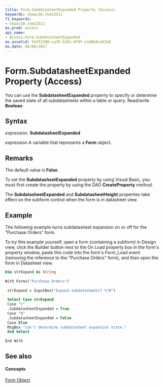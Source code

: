 ```yaml
---
title: Form.SubdatasheetExpanded Property (Access)
keywords: vbaac10.chm13511
f1_keywords:
- vbaac10.chm13511
ms.prod: access
api_name:
- Access.Form.SubdatasheetExpanded
ms.assetid: 543f2398-ca70-5261-0f9f-e1d864c442e0
ms.date: 06/08/2017
---
```



# Form.SubdatasheetExpanded Property (Access)

You can use the **SubdatasheetExpanded** property to specify or determine the saved state of all subdatasheets within a table or query. Read/write **Boolean**.


## Syntax

 _expression_. **SubdatasheetExpanded**

 _expression_ A variable that represents a **Form** object.


## Remarks

The default value is **False**.

To set the **SubdatasheetExpanded** property by using Visual Basic, you must first create the property by using the DAO **CreateProperty** method.

The **SubdatasheetExpanded** and **SubdatasheetHeight** properties take effect on the subform control when the form is in datasheet view.


## Example

The following example turns subdatasheet expansion on or off for the "Purchase Orders" form. 

To try this example yourself, open a form (containing a subform) in Design view, click the Builder button next to the On Load property box in the form's property window, paste this code into the form's Form_Load event (removing the reference to the "Purchase Orders" form), and then open the form in Datasheet view.




```vb
Dim strExpand As String 
 
With Forms("Purchase Orders") 
 
 strExpand = InputBox("Expand subdatasheets? Y/N") 
 
 Select Case strExpand 
 Case "Y" 
 .SubdatasheetExpanded = True 
 Case "N" 
 .SubdatasheetExpanded = False 
 Case Else 
 MsgBox "Can't determine subdatasheet expansion state." 
 End Select 
 
End With
```


## See also


#### Concepts


[Form Object](form-object-access.md)

